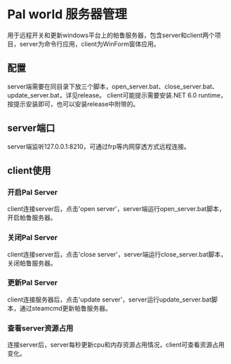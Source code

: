 # Pal world 服务器管理
用于远程开关和更新windows平台上的帕鲁服务器，包含server和client两个项目，server为命令行应用，client为WinForm窗体应用。

## 配置
server端需要在同目录下放三个脚本，open_server.bat、close_server.bat、update_server.bat，详见release。
client可能提示需要安装.NET 6.0 runtime，按提示安装即可，也可以安装release中附带的。

## server端口
server端监听127.0.0.1:8210，可通过frp等内网穿透方式远程连接。

## client使用
### 开启Pal Server
client连接server后，点击'open server'，server端运行open_server.bat脚本，开启帕鲁服务器。
### 关闭Pal Server
client连接server后，点击'close server'，server端运行close_server.bat脚本，关闭帕鲁服务器。
### 更新Pal Server
client连接服务器后，点击'update server'，server运行update_server.bat脚本，通过steamcmd更新帕鲁服务器。
### 查看server资源占用
连接server后，server每秒更新cpu和内存资源占用情况，client可查看资源占用变化。

